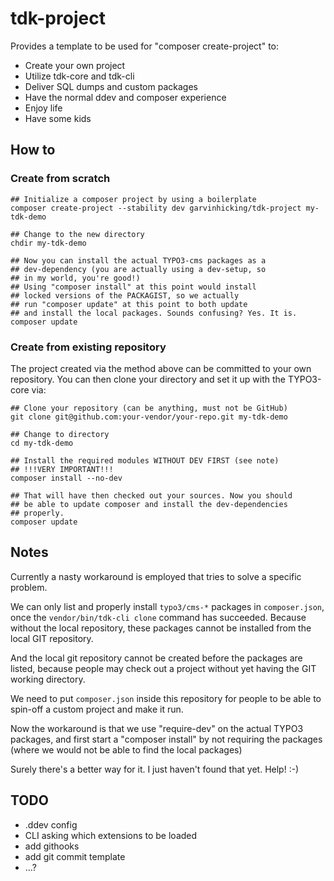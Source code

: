 # tdk-project

Provides a template to be used for "composer create-project" to:

* Create your own project
* Utilize tdk-core and tdk-cli
* Deliver SQL dumps and custom packages
* Have the normal ddev and composer experience
* Enjoy life
* Have some kids

## How to

### Create from scratch

```
## Initialize a composer project by using a boilerplate
composer create-project --stability dev garvinhicking/tdk-project my-tdk-demo 

## Change to the new directory
chdir my-tdk-demo

## Now you can install the actual TYPO3-cms packages as a 
## dev-dependency (you are actually using a dev-setup, so
## in my world, you're good!)
## Using "composer install" at this point would install
## locked versions of the PACKAGIST, so we actually
## run "composer update" at this point to both update
## and install the local packages. Sounds confusing? Yes. It is.
composer update
```

### Create from existing repository

The project created via the method above can be committed to your own repository.
You can then clone your directory and set it up with the TYPO3-core via:

```
## Clone your repository (can be anything, must not be GitHub)
git clone git@github.com:your-vendor/your-repo.git my-tdk-demo

## Change to directory
cd my-tdk-demo

## Install the required modules WITHOUT DEV FIRST (see note)
## !!!VERY IMPORTANT!!!
composer install --no-dev

## That will have then checked out your sources. Now you should
## be able to update composer and install the dev-dependencies
## properly.
composer update
```



## Notes

Currently a nasty workaround is employed that tries to solve a
specific problem.

We can only list and properly install `typo3/cms-*` packages in `composer.json`,
once the `vendor/bin/tdk-cli clone` command has succeeded. Because without
the local repository, these packages cannot be installed from the local GIT repository.

And the local git repository cannot be created before the packages are listed,
because people may check out a project without yet having the GIT working directory.

We need to put `composer.json` inside this repository for people to be able to
spin-off a custom project and make it run.

Now the workaround is that we use "require-dev" on the actual TYPO3 packages, and 
first start a "composer install" by not requiring the packages (where we would not
be able to find the local packages)

Surely there's a better way for it. I just haven't found that yet. Help! :-)

## TODO

* .ddev config
* CLI asking which extensions to be loaded
* add githooks
* add git commit template
* ...?
